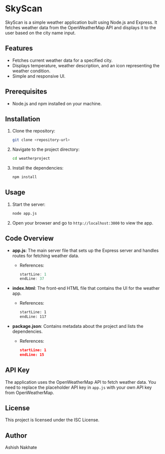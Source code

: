 # SkyScan

SkyScan is a simple weather application built using Node.js and Express. It fetches weather data from the OpenWeatherMap API and displays it to the user based on the city name input.

## Features

- Fetches current weather data for a specified city.
- Displays temperature, weather description, and an icon representing the weather condition.
- Simple and responsive UI.

## Prerequisites

- Node.js and npm installed on your machine.

## Installation

1. Clone the repository:

   ```bash
   git clone <repository-url>
   ```

2. Navigate to the project directory:

   ```bash
   cd weatherproject
   ```

3. Install the dependencies:

   ```bash
   npm install
   ```

## Usage

1. Start the server:

   ```bash
   node app.js
   ```

2. Open your browser and go to `http://localhost:3000` to view the app.

## Code Overview

- **app.js**: The main server file that sets up the Express server and handles routes for fetching weather data.
  - References: 
    ```javascript:app.js
    startLine: 1
    endLine: 37
    ```

- **index.html**: The front-end HTML file that contains the UI for the weather app.
  - References:
    ```html:index.html
    startLine: 1
    endLine: 117
    ```

- **package.json**: Contains metadata about the project and lists the dependencies.
  - References:
    ```json:package.json
    startLine: 1
    endLine: 15
    ```

## API Key

The application uses the OpenWeatherMap API to fetch weather data. You need to replace the placeholder API key in `app.js` with your own API key from OpenWeatherMap.

## License

This project is licensed under the ISC License.

## Author

Ashish Nakhate
